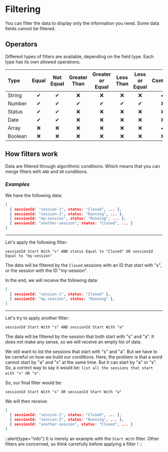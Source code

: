 # Filtering

You can filter the data to display only the information you need. Some data fields cannot be filtered.

## Operators

Different types of filters are available, depending on the field type. Each type has its own allowed operations. 

| Type | Equal | Not Equal | Greater Than | Greater or Equal | Less Than | Less or Equal | Contains | Not Contains | Start With | End With | Before | Before Or Equal | After | After Or Equal | Is |
| :--- | :---: | :---: | :---: | :---: | :---: | :---: | :---: | :---: | :---: | :---: | :---: | :---: | :---: | :---: | :---: |
| String | ✔ | ✔ | ❌ | ❌ | ❌ | ❌ | ✔ | ✔ | ✔ | ✔ | ✔ | ❌ | ❌ | ❌ | ❌ | ❌ |
| Number | ✔ | ✔ | ✔ | ✔ | ✔ | ✔ | ❌ | ❌ | ❌ | ❌ | ❌ | ❌ | ❌ | ❌ | ❌ |
| Status | ✔ | ✔ | ❌ | ❌ | ❌ | ❌ | ❌ | ❌ | ❌ | ❌ | ❌ | ❌ | ❌ | ❌ | ❌ |
| Date | ✔ | ✔ | ❌ | ❌ | ❌ | ❌ | ❌ | ❌ | ❌ | ❌ | ✔ | ✔ | ✔ | ✔ | ❌ |
| Array | ❌ | ❌ | ❌ | ❌ | ❌ | ❌ | ✔ | ✔ | ❌ | ❌ | ❌ | ❌ | ❌ | ❌ | ❌ |
| Boolean | ❌ | ❌ | ❌ | ❌ | ❌ | ❌ | ❌ | ❌ | ❌ | ❌ | ❌ | ❌ | ❌ | ❌ | ✔ |

## How filters work

Data are filtered through algorithmic conditions. Which means that you can merge filters with `AND` and `OR` conditions.

### *Examples*

We have the following data:

```json
[
  { sessionId: "session-1", status: "Closed", ... },
  { sessionId: "session-2", status: "Running", ... },
  { sessionId: "my-session", status: "Running", ... },
  { sessionId: "another-session", status: "Closed", ... }
]
```

---
Let's apply the following filter:

```
sessionId Start With "s" AND status Equal to "Closed" OR sessionId Equal to "my-session"
```

The data will be filtered by the `Closed` sessions with an ID that start with "s", or the session with the ID "my-session".

In the end, we will receive the following data:

```json
[
  { sessionId: "session-1", status: "Closed" },
  { sessionId: "my-session", status: "Running" },
]
```
---
Let's try to apply another filter:
```
sessionId Start With "s" AND sessionId Start With "a"
```

The data will be filtered by the session that both start with "s" and "a". It does not make any sense, so we will receive an empty list of data.

We still want to list the sessions that start with "s" and "a". But we have to be carreful on how we build our conditions. Here, the problem is that a word cannot start by "a" and "s" at the same time. But it can start by "a" or "s". So, a correct way to say it would be: `list all the sessions that start with "s" OR "a"`.

So, our final filter would be:
```
sessionId Start With "s" OR sessionId Start With "a"
```

We will then receive:
```json
[
  { sessionId: "session-1", status: "Closed", ... },
  { sessionId: "session-2", status: "Running", ... },
  { sessionId: "another-session", status: "Closed", ... }
]
```

::alert{type="info"}
It is merely an example with the `Start With` filter. Other filters are concerned, so think carrefully before applying a filter !
::